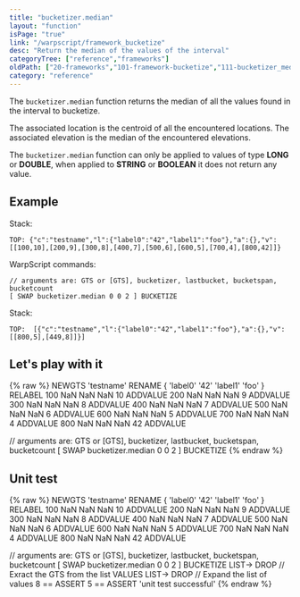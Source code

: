 ```yaml
---
title: "bucketizer.median"
layout: "function"
isPage: "true"
link: "/warpscript/framework_bucketize"
desc: "Return the median of the values of the interval"
categoryTree: ["reference","frameworks"]
oldPath: ["20-frameworks","101-framework-bucketize","111-bucketizer_median.html.md"]
category: "reference"
---
```



The `bucketizer.median` function returns the median of all the values found in the interval to bucketize. 

The associated location is the centroid of all the encountered locations. The associated elevation is the median of the encountered elevations.

The `bucketizer.median` function can only be applied to values of type **LONG** or **DOUBLE**, when applied to **STRING** or **BOOLEAN** it does not return any value.


## Example ##

Stack: 

    TOP: {"c":"testname","l":{"label0":"42","label1":"foo"},"a":{},"v":[[100,10],[200,9],[300,8],[400,7],[500,6],[600,5],[700,4],[800,42]]}

WarpScript commands:

    // arguments are: GTS or [GTS], bucketizer, lastbucket, bucketspan, bucketcount
    [ SWAP bucketizer.median 0 0 2 ] BUCKETIZE

Stack: 

    TOP:  [{"c":"testname","l":{"label0":"42","label1":"foo"},"a":{},"v":[[800,5],[449,8]]}]


## Let's play with it ##

{% raw %}
<warp10-warpscript-widget>NEWGTS 
'testname'
RENAME
{ 'label0' '42' 'label1' 'foo' }
RELABEL
100  NaN NaN NaN 10 ADDVALUE
200  NaN NaN NaN  9 ADDVALUE
300  NaN NaN NaN  8 ADDVALUE
400  NaN NaN NaN  7 ADDVALUE
500  NaN NaN NaN  6 ADDVALUE
600  NaN NaN NaN  5 ADDVALUE
700  NaN NaN NaN  4 ADDVALUE
800  NaN NaN NaN 42 ADDVALUE

// arguments are: GTS or [GTS], bucketizer, lastbucket, bucketspan, bucketcount
[ SWAP bucketizer.median 0 0 2 ] BUCKETIZE
</warp10-warpscript-widget>
{% endraw %}    


## Unit test ##

{% raw %}
<warp10-warpscript-widget>NEWGTS 
'testname'
RENAME
{ 'label0' '42' 'label1' 'foo' }
RELABEL
100  NaN NaN NaN 10 ADDVALUE
200  NaN NaN NaN  9 ADDVALUE
300  NaN NaN NaN  8 ADDVALUE
400  NaN NaN NaN  7 ADDVALUE
500  NaN NaN NaN  6 ADDVALUE
600  NaN NaN NaN  5 ADDVALUE
700  NaN NaN NaN  4 ADDVALUE
800  NaN NaN NaN 42 ADDVALUE

// arguments are: GTS or [GTS], bucketizer, lastbucket, bucketspan, bucketcount
[ SWAP bucketizer.median 0 0 2 ] BUCKETIZE
LIST-> DROP           // Exract the GTS from the list
VALUES LIST-> DROP    // Expand the list of values
8 == ASSERT  5 == ASSERT
'unit test successful'
</warp10-warpscript-widget>
{% endraw %}     